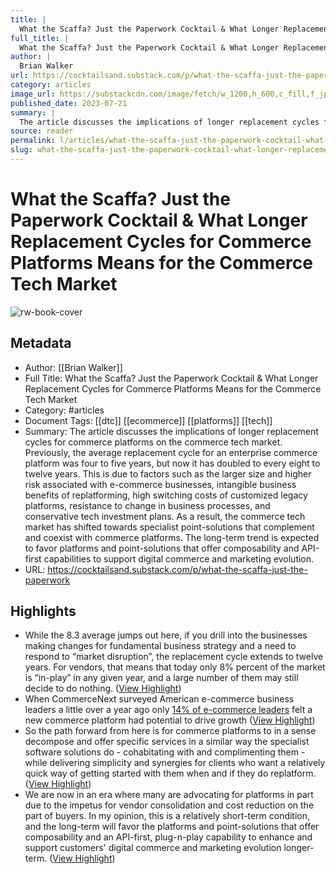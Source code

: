 ```yaml
---
title: |
  What the Scaffa? Just the Paperwork Cocktail & What Longer Replacement Cycles for Commerce Platforms Means for the Commerce Tech Market
full_title: |
  What the Scaffa? Just the Paperwork Cocktail & What Longer Replacement Cycles for Commerce Platforms Means for the Commerce Tech Market
author: |
  Brian Walker
url: https://cocktailsand.substack.com/p/what-the-scaffa-just-the-paperwork
category: articles
image_url: https://substackcdn.com/image/fetch/w_1200,h_600,c_fill,f_jpg,q_auto:good,fl_progressive:steep,g_auto/https%3A%2F%2Fsubstack-post-media.s3.amazonaws.com%2Fpublic%2Fimages%2F2162e2a3-40ac-4330-95f8-181438e28c18_2792x3581.jpeg
published_date: 2023-07-21
summary: |
  The article discusses the implications of longer replacement cycles for commerce platforms on the commerce tech market. Previously, the average replacement cycle for an enterprise commerce platform was four to five years, but now it has doubled to every eight to twelve years. This is due to factors such as the larger size and higher risk associated with e-commerce businesses, intangible business benefits of replatforming, high switching costs of customized legacy platforms, resistance to change in business processes, and conservative tech investment plans. As a result, the commerce tech market has shifted towards specialist point-solutions that complement and coexist with commerce platforms. The long-term trend is expected to favor platforms and point-solutions that offer composability and API-first capabilities to support digital commerce and marketing evolution.
source: reader
permalink: l/articles/what-the-scaffa-just-the-paperwork-cocktail-what-longer-replacement-cycles-for-commerce
slug: what-the-scaffa-just-the-paperwork-cocktail-what-longer-replacement-cycles-for-commerce
---
```

# What the Scaffa? Just the Paperwork Cocktail & What Longer Replacement Cycles for Commerce Platforms Means for the Commerce Tech Market

![rw-book-cover](https://substackcdn.com/image/fetch/w_1200,h_600,c_fill,f_jpg,q_auto:good,fl_progressive:steep,g_auto/https%3A%2F%2Fsubstack-post-media.s3.amazonaws.com%2Fpublic%2Fimages%2F2162e2a3-40ac-4330-95f8-181438e28c18_2792x3581.jpeg)

## Metadata
- Author: [[Brian Walker]]
- Full Title: What the Scaffa? Just the Paperwork Cocktail & What Longer Replacement Cycles for Commerce Platforms Means for the Commerce Tech Market
- Category: #articles
- Document Tags: [[dtc]] [[ecommerce]] [[platforms]] [[tech]] 
- Summary: The article discusses the implications of longer replacement cycles for commerce platforms on the commerce tech market. Previously, the average replacement cycle for an enterprise commerce platform was four to five years, but now it has doubled to every eight to twelve years. This is due to factors such as the larger size and higher risk associated with e-commerce businesses, intangible business benefits of replatforming, high switching costs of customized legacy platforms, resistance to change in business processes, and conservative tech investment plans. As a result, the commerce tech market has shifted towards specialist point-solutions that complement and coexist with commerce platforms. The long-term trend is expected to favor platforms and point-solutions that offer composability and API-first capabilities to support digital commerce and marketing evolution.
- URL: https://cocktailsand.substack.com/p/what-the-scaffa-just-the-paperwork

## Highlights
- While the 8.3 average jumps out here, if you drill into the businesses making changes for fundamental business strategy and a need to respond to “market disruption”, the replacement cycle extends to twelve years. For vendors, that means that today only 8% percent of the market is “in-play” in any given year, and a large number of them may still decide to do nothing. ([View Highlight](https://read.readwise.io/read/01hjr97xwvnsrsaas7carbabey))
- When CommerceNext surveyed American e-commerce business leaders a little over a year ago only [14% of e-commerce leaders](https://commercenext.com/2022-digital-trends-investment-priorities/) felt a new commerce platform had potential to drive growth ([View Highlight](https://read.readwise.io/read/01hjr9ad88q3akp64pd5w285ze))
- So the path forward from here is for commerce platforms to in a sense decompose and offer specific services in a similar way the specialist software solutions do - cohabitating with and complimenting them - while delivering simplicity and synergies for clients who want a relatively quick way of getting started with them when and if they do replatform. ([View Highlight](https://read.readwise.io/read/01hjr9enm0yt3nxkx0s95e4q8n))
- We are now in an era where many are advocating for platforms in part due to the impetus for vendor consolidation and cost reduction on the part of buyers. In my opinion, this is a relatively short-term condition, and the long-term will favor the platforms and point-solutions that offer composability and an API-first, plug-n-play capability to enhance and support customers' digital commerce and marketing evolution longer-term. ([View Highlight](https://read.readwise.io/read/01hjr9f9b7g7data867ejn4jwn))


